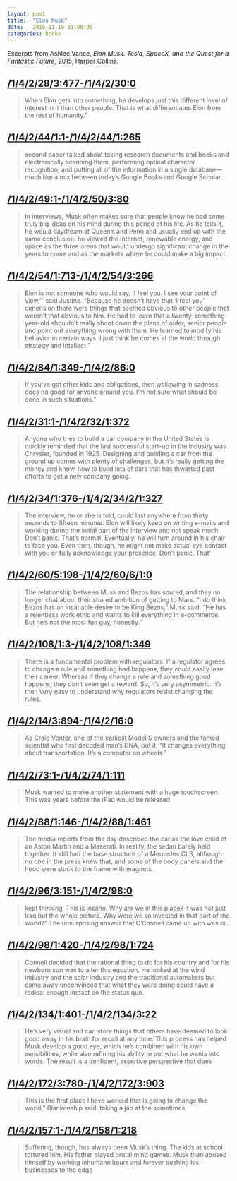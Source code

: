 ```yaml
--- 
layout: post 
title:  "Elon Musk" 
date:   2016-11-19 21:00:00 
categories: books
---
```


Excerpts from Ashlee Vance, *Elon Musk. Tesla, SpaceX, and the Quest for a Fantastic Future*, 2015, Harper Collins.

## <a name="/1/4/2/28/3:477-/1/4/2/30:0">[/1/4/2/28/3:477-/1/4/2/30:0](#/1/4/2/28/3:477-/1/4/2/30:0)</a>
>When Elon gets into something, he develops just this different level of interest in it than other people. That is what differentiates Elon from the rest of humanity.”


## <a name="/1/4/2/44/1:1-/1/4/2/44/1:265">[/1/4/2/44/1:1-/1/4/2/44/1:265](#/1/4/2/44/1:1-/1/4/2/44/1:265)</a>
> second paper talked about taking research documents and books and electronically scanning them, performing optical character recognition, and putting all of the information in a single database—much like a mix between today’s Google Books and Google Scholar. 

## <a name="/1/4/2/49:1-/1/4/2/50/3:80">[/1/4/2/49:1-/1/4/2/50/3:80](#/1/4/2/49:1-/1/4/2/50/3:80)</a>
>In interviews, Musk often makes sure that people know he had some truly big ideas on his mind during this period of his life. As he tells it, he would daydream at Queen’s and Penn and usually end up with the same conclusion: he viewed the Internet, renewable energy, and space as the three areas that would undergo significant change in the years to come and as the markets where he could make a big impact.

## <a name="/1/4/2/54/1:713-/1/4/2/54/3:266">[/1/4/2/54/1:713-/1/4/2/54/3:266](#/1/4/2/54/1:713-/1/4/2/54/3:266)</a>
>Elon is not someone who would say, ‘I feel you. I see your point of view,’” said Justine. “Because he doesn’t have that ‘I feel you’ dimension there were things that seemed obvious to other people that weren’t that obvious to him. He had to learn that a twenty-something-year-old shouldn’t really shoot down the plans of older, senior people and point out everything wrong with them. He learned to modify his behavior in certain ways. I just think he comes at the world through strategy and intellect.” 

## <a name="/1/4/2/84/1:349-/1/4/2/86:0">[/1/4/2/84/1:349-/1/4/2/86:0](#/1/4/2/84/1:349-/1/4/2/86:0)</a>
>If you’ve got other kids and obligations, then wallowing in sadness does no good for anyone around you. I’m not sure what should be done in such situations.”


## <a name="/1/4/2/31:1-/1/4/2/32/1:372">[/1/4/2/31:1-/1/4/2/32/1:372](#/1/4/2/31:1-/1/4/2/32/1:372)</a>
>Anyone who tries to build a car company in the United States is quickly reminded that the last successful start-up in the industry was Chrysler, founded in 1925. Designing and building a car from the ground up comes with plenty of challenges, but it’s really getting the money and know-how to build lots of cars that has thwarted past efforts to get a new company going.

## <a name="/1/4/2/34/1:376-/1/4/2/34/2/1:327">[/1/4/2/34/1:376-/1/4/2/34/2/1:327](#/1/4/2/34/1:376-/1/4/2/34/2/1:327)</a>
> The interview, he or she is told, could last anywhere from thirty seconds to fifteen minutes. Elon will likely keep on writing e-mails and working during the initial part of the interview and not speak much. Don’t panic. That’s normal. Eventually, he will turn around in his chair to face you. Even then, though, he might not make actual eye contact with you or fully acknowledge your presence. Don’t panic. That’

## <a name="/1/4/2/60/5:198-/1/4/2/60/6/1:0">[/1/4/2/60/5:198-/1/4/2/60/6/1:0](#/1/4/2/60/5:198-/1/4/2/60/6/1:0)</a>
>The relationship between Musk and Bezos has soured, and they no longer chat about their shared ambition of getting to Mars. “I do think Bezos has an insatiable desire to be King Bezos,” Musk said. “He has a relentless work ethic and wants to kill everything in e-commerce. But he’s not the most fun guy, honestly.”

## <a name="/1/4/2/108/1:3-/1/4/2/108/1:349">[/1/4/2/108/1:3-/1/4/2/108/1:349](#/1/4/2/108/1:3-/1/4/2/108/1:349)</a>
>There is a fundamental problem with regulators. If a regulator agrees to change a rule and something bad happens, they could easily lose their career. Whereas if they change a rule and something good happens, they don’t even get a reward. So, it’s very asymmetric. It’s then very easy to understand why regulators resist changing the rules.

## <a name="/1/4/2/14/3:894-/1/4/2/16:0">[/1/4/2/14/3:894-/1/4/2/16:0](#/1/4/2/14/3:894-/1/4/2/16:0)</a>
> As Craig Venter, one of the earliest Model S owners and the famed scientist who first decoded man’s DNA, put it, “It changes everything about transportation. It’s a computer on wheels.”


## <a name="/1/4/2/73:1-/1/4/2/74/1:111">[/1/4/2/73:1-/1/4/2/74/1:111](#/1/4/2/73:1-/1/4/2/74/1:111)</a>
>Musk wanted to make another statement with a huge touchscreen. This was years before the iPad would be released

## <a name="/1/4/2/88/1:146-/1/4/2/88/1:461">[/1/4/2/88/1:146-/1/4/2/88/1:461](#/1/4/2/88/1:146-/1/4/2/88/1:461)</a>
>The media reports from the day described the car as the love child of an Aston Martin and a Maserati. In reality, the sedan barely held together. It still had the base structure of a Mercedes CLS, although no one in the press knew that, and some of the body panels and the hood were stuck to the frame with magnets.

## <a name="/1/4/2/96/3:151-/1/4/2/98:0">[/1/4/2/96/3:151-/1/4/2/98:0](#/1/4/2/96/3:151-/1/4/2/98:0)</a>
> kept thinking, This is insane. Why are we in this place? It was not just Iraq but the whole picture. Why were we so invested in that part of the world?” The unsurprising answer that O’Connell came up with was oil.


## <a name="/1/4/2/98/1:420-/1/4/2/98/1:724">[/1/4/2/98/1:420-/1/4/2/98/1:724](#/1/4/2/98/1:420-/1/4/2/98/1:724)</a>
>Connell decided that the rational thing to do for his country and for his newborn son was to alter this equation. He looked at the wind industry and the solar industry and the traditional automakers but came away unconvinced that what they were doing could have a radical enough impact on the status quo.

## <a name="/1/4/2/134/1:401-/1/4/2/134/3:22">[/1/4/2/134/1:401-/1/4/2/134/3:22](#/1/4/2/134/1:401-/1/4/2/134/3:22)</a>
> He’s very visual and can store things that others have deemed to look good away in his brain for recall at any time. This process has helped Musk develop a good eye, which he’s combined with his own sensibilities, while also refining his ability to put what he wants into words. The result is a confident, assertive perspective that does 

## <a name="/1/4/2/172/3:780-/1/4/2/172/3:903">[/1/4/2/172/3:780-/1/4/2/172/3:903](#/1/4/2/172/3:780-/1/4/2/172/3:903)</a>
>This is the first place I have worked that is going to change the world,” Blankenship said, taking a jab at the sometimes

## <a name="/1/4/2/157:1-/1/4/2/158/1:218">[/1/4/2/157:1-/1/4/2/158/1:218](#/1/4/2/157:1-/1/4/2/158/1:218)</a>
>Suffering, though, has always been Musk’s thing. The kids at school tortured him. His father played brutal mind games. Musk then abused himself by working inhumane hours and forever pushing his businesses to the edge
</annotationSet>

